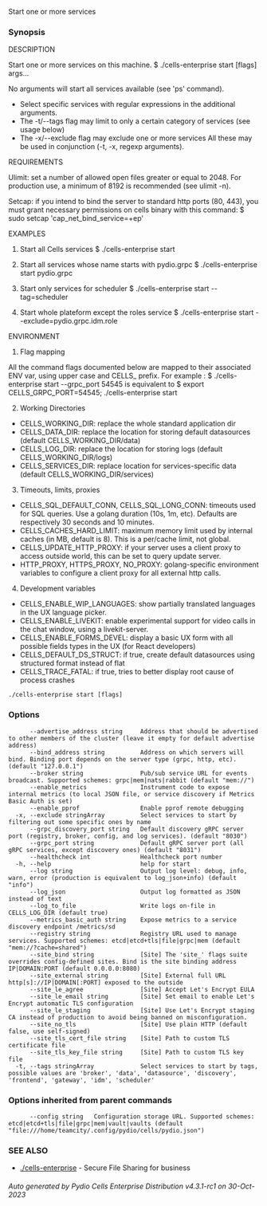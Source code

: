 Start one or more services

### Synopsis


DESCRIPTION

  Start one or more services on this machine. 
  $ ./cells-enterprise start [flags] args...

  No arguments will start all services available (see 'ps' command).  
   - Select specific services with regular expressions in the additional arguments. 
   - The -t/--tags flag may limit to only a certain category of services (see usage below)
   - The -x/--exclude flag may exclude one or more services
  All these may be used in conjunction (-t, -x, regexp arguments).

REQUIREMENTS
  
  Ulimit: set a number of allowed open files greater or equal to 2048.
  For production use, a minimum of 8192 is recommended (see ulimit -n).

  Setcap: if you intend to bind the server to standard http ports (80, 443), 
  you must grant necessary permissions on cells binary with this command:
  $ sudo setcap 'cap_net_bind_service=+ep' <path to your binary>    

EXAMPLES

  1. Start all Cells services
  $ ./cells-enterprise start

  2. Start all services whose name starts with pydio.grpc
  $ ./cells-enterprise start pydio.grpc

  3. Start only services for scheduler
  $ ./cells-enterprise start --tag=scheduler

  4. Start whole plateform except the roles service
  $ ./cells-enterprise start --exclude=pydio.grpc.idm.role

ENVIRONMENT

  1. Flag mapping

  All the command flags documented below are mapped to their associated ENV var, using upper case and CELLS_ prefix.
  For example :
  $ ./cells-enterprise start --grpc_port 54545
  is equivalent to 
  $ export CELLS_GRPC_PORT=54545; ./cells-enterprise start

  2. Working Directories 

  - CELLS_WORKING_DIR: replace the whole standard application dir
  - CELLS_DATA_DIR: replace the location for storing default datasources (default CELLS_WORKING_DIR/data)
  - CELLS_LOG_DIR: replace the location for storing logs (default CELLS_WORKING_DIR/logs)
  - CELLS_SERVICES_DIR: replace location for services-specific data (default CELLS_WORKING_DIR/services)

  3. Timeouts, limits, proxies

  - CELLS_SQL_DEFAULT_CONN, CELLS_SQL_LONG_CONN: timeouts used for SQL queries. Use a golang duration (10s, 1m, etc). Defaults are respectively 30 seconds and 10 minutes.
  - CELLS_CACHES_HARD_LIMIT: maximum memory limit used by internal caches (in MB, default is 8). This is a per/cache limit, not global.
  - CELLS_UPDATE_HTTP_PROXY: if your server uses a client proxy to access outside world, this can be set to query update server.
  - HTTP_PROXY, HTTPS_PROXY, NO_PROXY: golang-specific environment variables to configure a client proxy for all external http calls.

  4. Development variables

  - CELLS_ENABLE_WIP_LANGUAGES: show partially translated languages in the UX language picker. 
  - CELLS_ENABLE_LIVEKIT: enable experimental support for video calls in the chat window, using a livekit-server.
  - CELLS_ENABLE_FORMS_DEVEL: display a basic UX form with all possible fields types in the UX (for React developers)
  - CELLS_DEFAULT_DS_STRUCT: if true, create default datasources using structured format instead of flat
  - CELLS_TRACE_FATAL: if true, tries to better display root cause of process crashes



```
./cells-enterprise start [flags]
```

### Options

```
      --advertise_address string     Address that should be advertised to other members of the cluster (leave it empty for default advertise address)
      --bind_address string          Address on which servers will bind. Binding port depends on the server type (grpc, http, etc). (default "127.0.0.1")
      --broker string                Pub/sub service URL for events broadcast. Supported schemes: grpc|mem|nats|rabbit (default "mem://")
      --enable_metrics               Instrument code to expose internal metrics (to local JSON file, or service discovery if Metrics Basic Auth is set)
      --enable_pprof                 Enable pprof remote debugging
  -x, --exclude stringArray          Select services to start by filtering out some specific ones by name
      --grpc_discovery_port string   Default discovery gRPC server port (registry, broker, config, and log services). (default "8030")
      --grpc_port string             Default gRPC server port (all gRPC services, except discovery ones) (default "8031")
      --healthcheck int              Healthcheck port number
  -h, --help                         help for start
      --log string                   Output log level: debug, info, warn, error (production is equivalent to log_json+info) (default "info")
      --log_json                     Output log formatted as JSON instead of text
      --log_to_file                  Write logs on-file in CELLS_LOG_DIR (default true)
      --metrics_basic_auth string    Expose metrics to a service discovery endpoint /metrics/sd
      --registry string              Registry URL used to manage services. Supported schemes: etcd|etcd+tls|file|grpc|mem (default "mem://?cache=shared")
      --site_bind string             [Site] The 'site_' flags suite overrides config-defined sites. Bind is the site binding address IP|DOMAIN:PORT (default 0.0.0.0:8080)
      --site_external string         [Site] External full URL http[s]://IP|DOMAIN[:PORT] exposed to the outside
      --site_le_agree                [Site] Accept Let's Encrypt EULA
      --site_le_email string         [Site] Set email to enable Let's Encrypt automatic TLS configuration
      --site_le_staging              [Site] Use Let's Encrypt staging CA instead of production to avoid being banned on misconfiguration.
      --site_no_tls                  [Site] Use plain HTTP (default false, use self-signed)
      --site_tls_cert_file string    [Site] Path to custom TLS certificate file
      --site_tls_key_file string     [Site] Path to custom TLS key file
  -t, --tags stringArray             Select services to start by tags, possible values are 'broker', 'data', 'datasource', 'discovery', 'frontend', 'gateway', 'idm', 'scheduler'
```

### Options inherited from parent commands

```
      --config string   Configuration storage URL. Supported schemes: etcd|etcd+tls|file|grpc|mem|vault|vaults (default "file:///home/teamcity/.config/pydio/cells/pydio.json")
```

### SEE ALSO

* [./cells-enterprise](./cells-enterprise)	 - Secure File Sharing for business

###### Auto generated by Pydio Cells Enterprise Distribution v4.3.1-rc1 on 30-Oct-2023
